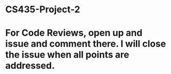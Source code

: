 # CS435-Project-2
# For Code Reviews, open up and issue and comment there. I will close the issue when all points are addressed.
